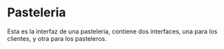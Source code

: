 # Pasteleria
Esta es la interfaz de una pasteleria, contiene dos interfaces, una para los clientes, y otra para los pasteleros.
